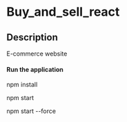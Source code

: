 # Buy_and_sell_react

<h2>Description</h2>
<p>E-commerce website</p>

<h4>Run the application</h4>
<p>npm install</p>
<p>npm start</p>
<p>npm start --force</p>

